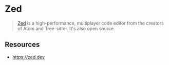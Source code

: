# Zed

> [Zed](https://zed.dev/) is a high-performance, multiplayer code editor from
> the creators of Atom and Tree-sitter. It's also open source.

## Resources

- https://zed.dev
